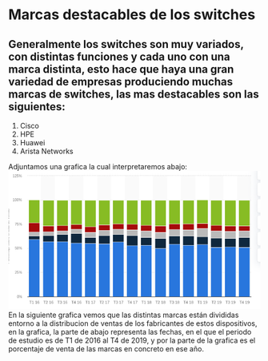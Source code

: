 # Marcas destacables de los switches 
Generalmente los switches son muy variados, con distintas funciones y cada uno con una marca distinta, esto hace que haya una gran variedad de empresas produciendo muchas marcas de switches, las mas destacables son las siguientes:
---
1. Cisco
2. HPE
3. Huawei
4. Arista Networks

Adjuntamos una grafica la cual interpretaremos abajo:
![img](/img/grafica.png)
En la siguiente grafica vemos que las distintas marcas están divididas entorno a la distribucion de ventas de los fabricantes de estos dispositivos, en la grafica, la parte de abajo representa las fechas, en el que el periodo de estudio es de T1 de 2016 al T4 de 2019, y por la parte de la grafica es el porcentaje de venta de las marcas en concreto en ese año.
